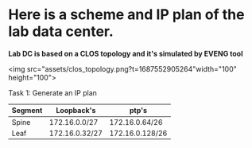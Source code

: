 # Here is a scheme and IP plan of the lab data center.

**Lab DC is based on a CLOS topology and it's simulated by EVENG tool**

<img src="assets/clos_topology.png?t=1687552905264"width="100" height="100">

Task 1: Generate an IP plan


| Segment | Loopback's     | ptp's           |
| ------- | -------------- | --------------- |
| Spine   | 172.16.0.0/27  | 172.16.0.64/26  |
| Leaf    | 172.16.0.32/27 | 172.16.0.128/26 |
